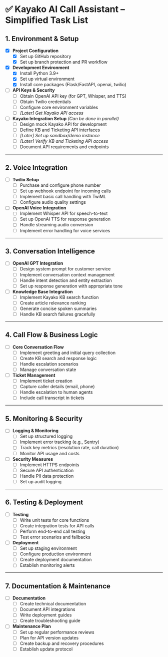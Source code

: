 # ✅ Kayako AI Call Assistant – Simplified Task List

## 1. Environment & Setup

- [x] **Project Configuration**
  - [x] Set up GitHub repository
  - [x] Set up branch protection and PR workflow

- [x] **Development Environment**
  - [x] Install Python 3.9+
  - [x] Set up virtual environment
  - [x] Install core packages (Flask/FastAPI, openai, twilio)

- [ ] **API Keys & Security**
  - [ ] Obtain OpenAI API key (for GPT, Whisper, and TTS)
  - [ ] Obtain Twilio credentials
  - [ ] Configure core environment variables
  - [ ] *[Later] Get Kayako API access*

- [ ] **Kayako Integration Setup** *(Can be done in parallel)*
  - [ ] Design mock Kayako API for development
  - [ ] Define KB and Ticketing API interfaces
  - [ ] *[Later] Set up sandbox/demo instance*
  - [ ] *[Later] Verify KB and Ticketing API access*
  - [ ] Document API requirements and endpoints

---

## 2. Voice Integration

- [ ] **Twilio Setup**
  - [ ] Purchase and configure phone number
  - [ ] Set up webhook endpoint for incoming calls
  - [ ] Implement basic call handling with TwiML
  - [ ] Configure audio quality settings

- [ ] **OpenAI Voice Integration**
  - [ ] Implement Whisper API for speech-to-text
  - [ ] Set up OpenAI TTS for response generation
  - [ ] Handle streaming audio conversion
  - [ ] Implement error handling for voice services

---

## 3. Conversation Intelligence

- [ ] **OpenAI GPT Integration**
  - [ ] Design system prompt for customer service
  - [ ] Implement conversation context management
  - [ ] Handle intent detection and entity extraction
  - [ ] Set up response generation with appropriate tone

- [ ] **Knowledge Base Integration**
  - [ ] Implement Kayako KB search function
  - [ ] Create article relevance ranking
  - [ ] Generate concise spoken summaries
  - [ ] Handle KB search failures gracefully

---

## 4. Call Flow & Business Logic

- [ ] **Core Conversation Flow**
  - [ ] Implement greeting and initial query collection
  - [ ] Create KB search and response logic
  - [ ] Handle escalation scenarios
  - [ ] Manage conversation state

- [ ] **Ticket Management**
  - [ ] Implement ticket creation
  - [ ] Capture caller details (email, phone)
  - [ ] Handle escalation to human agents
  - [ ] Include call transcript in tickets

---

## 5. Monitoring & Security

- [ ] **Logging & Monitoring**
  - [ ] Set up structured logging
  - [ ] Implement error tracking (e.g., Sentry)
  - [ ] Track key metrics (resolution rate, call duration)
  - [ ] Monitor API usage and costs

- [ ] **Security Measures**
  - [ ] Implement HTTPS endpoints
  - [ ] Secure API authentication
  - [ ] Handle PII data protection
  - [ ] Set up audit logging

---

## 6. Testing & Deployment

- [ ] **Testing**
  - [ ] Write unit tests for core functions
  - [ ] Create integration tests for API calls
  - [ ] Perform end-to-end call testing
  - [ ] Test error scenarios and fallbacks

- [ ] **Deployment**
  - [ ] Set up staging environment
  - [ ] Configure production environment
  - [ ] Create deployment documentation
  - [ ] Establish monitoring alerts

---

## 7. Documentation & Maintenance

- [ ] **Documentation**
  - [ ] Create technical documentation
  - [ ] Document API integrations
  - [ ] Write deployment guides
  - [ ] Create troubleshooting guide

- [ ] **Maintenance Plan**
  - [ ] Set up regular performance reviews
  - [ ] Plan for API version updates
  - [ ] Create backup and recovery procedures
  - [ ] Establish update protocol 